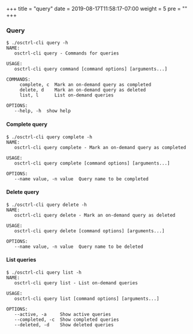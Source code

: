 +++
title = "query"
date = 2019-08-17T11:58:17-07:00
weight = 5
pre = ""
+++

### Query

```properties
$ ./osctrl-cli query -h
NAME:
   osctrl-cli query - Commands for queries

USAGE:
   osctrl-cli query command [command options] [arguments...]

COMMANDS:
     complete, c  Mark an on-demand query as completed
     delete, d    Mark an on-demand query as deleted
     list, l      List on-demand queries

OPTIONS:
   --help, -h  show help
```

#### Complete query

```properties
$ ./osctrl-cli query complete -h
NAME:
   osctrl-cli query complete - Mark an on-demand query as completed

USAGE:
   osctrl-cli query complete [command options] [arguments...]

OPTIONS:
   --name value, -n value  Query name to be completed
```

#### Delete query

```properties
$ ./osctrl-cli query delete -h
NAME:
   osctrl-cli query delete - Mark an on-demand query as deleted

USAGE:
   osctrl-cli query delete [command options] [arguments...]

OPTIONS:
   --name value, -n value  Query name to be deleted
```

#### List queries

```properties
$ ./osctrl-cli query list -h
NAME:
   osctrl-cli query list - List on-demand queries

USAGE:
   osctrl-cli query list [command options] [arguments...]

OPTIONS:
   --active, -a     Show active queries
   --completed, -c  Show completed queries
   --deleted, -d    Show deleted queries
```
